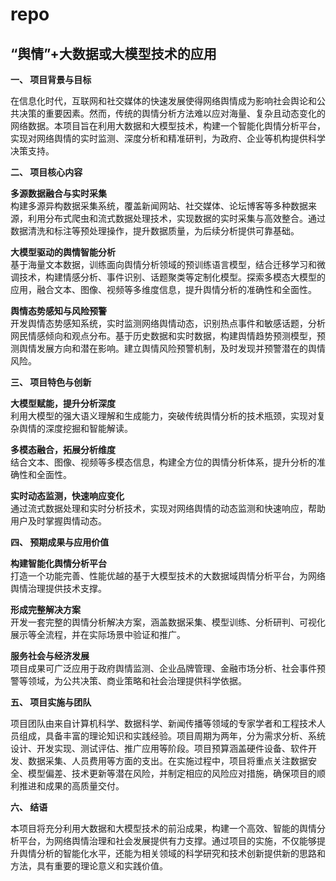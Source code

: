 # repo
## “舆情”+大数据或大模型技术的应用 ##  

**一、 项目背景与目标**

在信息化时代，互联网和社交媒体的快速发展使得网络舆情成为影响社会舆论和公共决策的重要因素。然而，传统的舆情分析方法难以应对海量、复杂且动态变化的网络数据。本项目旨在利用大数据和大模型技术，构建一个智能化舆情分析平台，实现对网络舆情的实时监测、深度分析和精准研判，为政府、企业等机构提供科学决策支持。

**二、 项目核心内容**

**多源数据融合与实时采集**  
   构建多源异构数据采集系统，覆盖新闻网站、社交媒体、论坛博客等多种数据来源，利用分布式爬虫和流式数据处理技术，实现数据的实时采集与高效整合。通过数据清洗和标注等预处理操作，提升数据质量，为后续分析提供可靠基础。

**大模型驱动的舆情智能分析**  
   基于海量文本数据，训练面向舆情分析领域的预训练语言模型，结合迁移学习和微调技术，构建情感分析、事件识别、话题聚类等定制化模型。探索多模态大模型的应用，融合文本、图像、视频等多维度信息，提升舆情分析的准确性和全面性。

**舆情态势感知与风险预警**  
   开发舆情态势感知系统，实时监测网络舆情动态，识别热点事件和敏感话题，分析网民情感倾向和观点分布。基于历史数据和实时数据，构建舆情趋势预测模型，预测舆情发展方向和潜在影响。建立舆情风险预警机制，及时发现并预警潜在的舆情风险。

**三、 项目特色与创新**

**大模型赋能，提升分析深度**  
   利用大模型的强大语义理解和生成能力，突破传统舆情分析的技术瓶颈，实现对复杂舆情的深度挖掘和智能解读。

 **多模态融合，拓展分析维度**  
   结合文本、图像、视频等多模态信息，构建全方位的舆情分析体系，提升分析的准确性和全面性。

 **实时动态监测，快速响应变化**  
   通过流式数据处理和实时分析技术，实现对网络舆情的动态监测和快速响应，帮助用户及时掌握舆情动态。

**四、 预期成果与应用价值**

 **构建智能化舆情分析平台**  
   打造一个功能完善、性能优越的基于大模型技术的大数据域舆情分析平台，为网络舆情治理提供技术支撑。

**形成完整解决方案**  
   开发一套完整的舆情分析解决方案，涵盖数据采集、模型训练、分析研判、可视化展示等全流程，并在实际场景中验证和推广。

**服务社会与经济发展**  
   项目成果可广泛应用于政府舆情监测、企业品牌管理、金融市场分析、社会事件预警等领域，为公共决策、商业策略和社会治理提供科学依据。

**五、 项目实施与团队**

项目团队由来自计算机科学、数据科学、新闻传播等领域的专家学者和工程技术人员组成，具备丰富的理论知识和实践经验。项目周期为两年，分为需求分析、系统设计、开发实现、测试评估、推广应用等阶段。项目预算涵盖硬件设备、软件开发、数据采集、人员费用等方面的支出。在实施过程中，项目将重点关注数据安全、模型偏差、技术更新等潜在风险，并制定相应的风险应对措施，确保项目的顺利推进和成果的高质量交付。

**六、 结语**

本项目将充分利用大数据和大模型技术的前沿成果，构建一个高效、智能的舆情分析平台，为网络舆情治理和社会发展提供有力支撑。通过项目的实施，不仅能够提升舆情分析的智能化水平，还能为相关领域的科学研究和技术创新提供新的思路和方法，具有重要的理论意义和实践价值。

